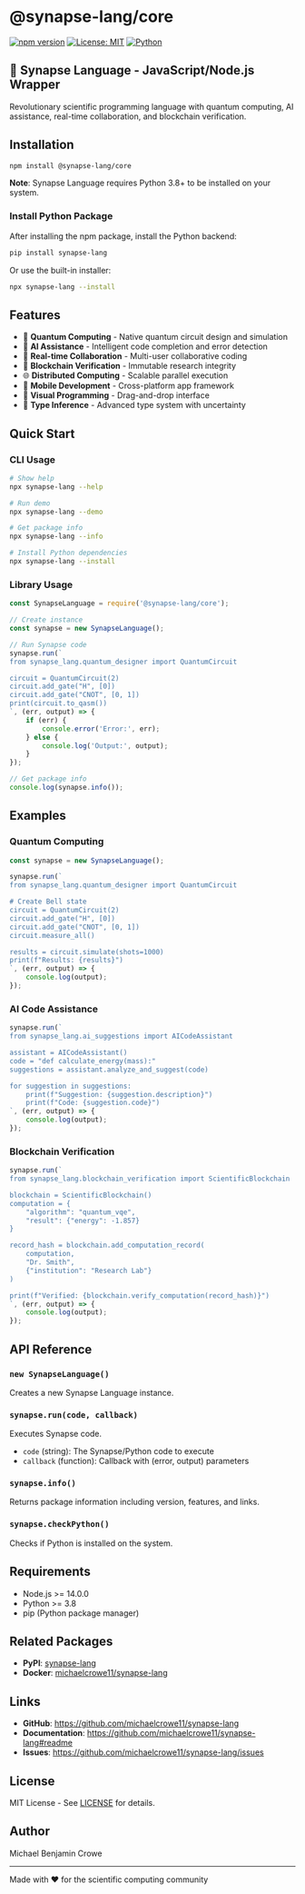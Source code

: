 # @synapse-lang/core

[![npm version](https://img.shields.io/npm/v/@synapse-lang/core.svg)](https://www.npmjs.com/package/@synapse-lang/core)
[![License: MIT](https://img.shields.io/badge/License-MIT-yellow.svg)](https://opensource.org/licenses/MIT)
[![Python](https://img.shields.io/badge/python-3.8+-blue.svg)](https://www.python.org/downloads/)

## 🧠 Synapse Language - JavaScript/Node.js Wrapper

Revolutionary scientific programming language with quantum computing, AI assistance, real-time collaboration, and blockchain verification.

## Installation

```bash
npm install @synapse-lang/core
```

**Note**: Synapse Language requires Python 3.8+ to be installed on your system.

### Install Python Package
After installing the npm package, install the Python backend:

```bash
pip install synapse-lang
```

Or use the built-in installer:
```bash
npx synapse-lang --install
```

## Features

- 🔬 **Quantum Computing** - Native quantum circuit design and simulation
- 🤖 **AI Assistance** - Intelligent code completion and error detection
- 👥 **Real-time Collaboration** - Multi-user collaborative coding
- 🔐 **Blockchain Verification** - Immutable research integrity
- 🌐 **Distributed Computing** - Scalable parallel execution
- 📱 **Mobile Development** - Cross-platform app framework
- 🎨 **Visual Programming** - Drag-and-drop interface
- 🔢 **Type Inference** - Advanced type system with uncertainty

## Quick Start

### CLI Usage

```bash
# Show help
npx synapse-lang --help

# Run demo
npx synapse-lang --demo

# Get package info
npx synapse-lang --info

# Install Python dependencies
npx synapse-lang --install
```

### Library Usage

```javascript
const SynapseLanguage = require('@synapse-lang/core');

// Create instance
const synapse = new SynapseLanguage();

// Run Synapse code
synapse.run(`
from synapse_lang.quantum_designer import QuantumCircuit

circuit = QuantumCircuit(2)
circuit.add_gate("H", [0])
circuit.add_gate("CNOT", [0, 1])
print(circuit.to_qasm())
`, (err, output) => {
    if (err) {
        console.error('Error:', err);
    } else {
        console.log('Output:', output);
    }
});

// Get package info
console.log(synapse.info());
```

## Examples

### Quantum Computing
```javascript
const synapse = new SynapseLanguage();

synapse.run(`
from synapse_lang.quantum_designer import QuantumCircuit

# Create Bell state
circuit = QuantumCircuit(2)
circuit.add_gate("H", [0])
circuit.add_gate("CNOT", [0, 1])
circuit.measure_all()

results = circuit.simulate(shots=1000)
print(f"Results: {results}")
`, (err, output) => {
    console.log(output);
});
```

### AI Code Assistance
```javascript
synapse.run(`
from synapse_lang.ai_suggestions import AICodeAssistant

assistant = AICodeAssistant()
code = "def calculate_energy(mass):"
suggestions = assistant.analyze_and_suggest(code)

for suggestion in suggestions:
    print(f"Suggestion: {suggestion.description}")
    print(f"Code: {suggestion.code}")
`, (err, output) => {
    console.log(output);
});
```

### Blockchain Verification
```javascript
synapse.run(`
from synapse_lang.blockchain_verification import ScientificBlockchain

blockchain = ScientificBlockchain()
computation = {
    "algorithm": "quantum_vqe",
    "result": {"energy": -1.857}
}

record_hash = blockchain.add_computation_record(
    computation,
    "Dr. Smith",
    {"institution": "Research Lab"}
)

print(f"Verified: {blockchain.verify_computation(record_hash)}")
`, (err, output) => {
    console.log(output);
});
```

## API Reference

### `new SynapseLanguage()`
Creates a new Synapse Language instance.

### `synapse.run(code, callback)`
Executes Synapse code.

- `code` (string): The Synapse/Python code to execute
- `callback` (function): Callback with (error, output) parameters

### `synapse.info()`
Returns package information including version, features, and links.

### `synapse.checkPython()`
Checks if Python is installed on the system.

## Requirements

- Node.js >= 14.0.0
- Python >= 3.8
- pip (Python package manager)

## Related Packages

- **PyPI**: [synapse-lang](https://pypi.org/project/synapse-lang/)
- **Docker**: [michaelcrowe11/synapse-lang](https://hub.docker.com/r/michaelcrowe11/synapse-lang)

## Links

- **GitHub**: https://github.com/michaelcrowe11/synapse-lang
- **Documentation**: https://github.com/michaelcrowe11/synapse-lang#readme
- **Issues**: https://github.com/michaelcrowe11/synapse-lang/issues

## License

MIT License - See [LICENSE](https://github.com/michaelcrowe11/synapse-lang/blob/main/LICENSE) for details.

## Author

Michael Benjamin Crowe

---

Made with ❤️ for the scientific computing community